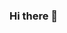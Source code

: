 ### Hi there 👋

<!--
**NobertoFerreiraFilho/NobertoFerreiraFilho** is a ✨ _special_ ✨ repository because its `README.md` (this file) appears on your GitHub profile.
![Views Counter](https://komarev.com/ghpvc/?username=NobertoFerreiraFilho)
Here are some ideas to get you started:

- 🔭 I’m currently working on ...
- 🌱 I’m currently learning ...
- 👯 I’m looking to collaborate on ...
- 🤔 I’m looking for help with ...
- 💬 Ask me about ...
- 📫 How to reach me: ...
- 😄 Pronouns: ...
- ⚡ Fun fact: ...
-->
